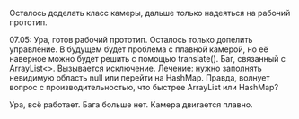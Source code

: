 Осталось доделать класс камеры, дальше только надеяться на рабочий прототип.

07.05: Ура, готов рабочий прототип. Осталось только допелить управление. В будущем будет проблема с плавной камерой, но её наверное можно будет решить с помощью translate().
Баг, связанный с ArrayList<>. Вызывается исключение. Лечение: нужно заполнять невидимую область null или перейти на HashMap. Правда, волнует вопрос с производительностью, что быстрее ArrayList или HashMap?

Ура, всё работает. Бага больше нет. Камера двигается плавно.